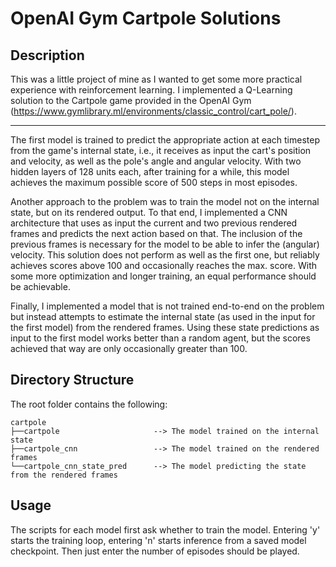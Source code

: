 # OpenAI Gym Cartpole Solutions


## Description
This was a little project of mine as I wanted to get some more practical experience with reinforcement learning. 
I implemented a Q-Learning solution to the Cartpole game provided in the OpenAI Gym (https://www.gymlibrary.ml/environments/classic_control/cart_pole/). 

---

The first model is trained to predict the appropriate action at each timestep from the game's internal state, i.e., it receives as input the cart's position and velocity, as well as the pole's angle and angular velocity. With two hidden layers of 128 units each, after training for a while, this model achieves the maximum possible score of 500 steps in most episodes.

Another approach to the problem was to train the model not on the internal state, but on its rendered output. To that end, I implemented a CNN architecture that uses as input the current and two previous rendered frames and predicts the next action based on that. The inclusion of the previous frames is necessary for the model to be able to infer the (angular) velocity. This solution does not perform as well as the first one, but reliably achieves scores above 100 and occasionally reaches the max. score. With some more optimization and longer training, an equal performance should be achievable. 

Finally, I implemented a model that is not trained end-to-end on the problem but instead attempts to estimate the internal state (as used in the input for the first model) from the rendered frames. Using these state predictions as input to the first model works better than a random agent, but the scores achieved that way are only occasionally greater than 100. 




## Directory Structure

The root folder contains the following:

```
cartpole
├──cartpole                     --> The model trained on the internal state
├──cartpole_cnn                 --> The model trained on the rendered frames
└──cartpole_cnn_state_pred      --> The model predicting the state from the rendered frames
```


## Usage

The scripts for each model first ask whether to train the model. Entering 'y' starts the training loop, entering 'n' starts inference from a saved model checkpoint. Then just enter the number of episodes should be played. 

